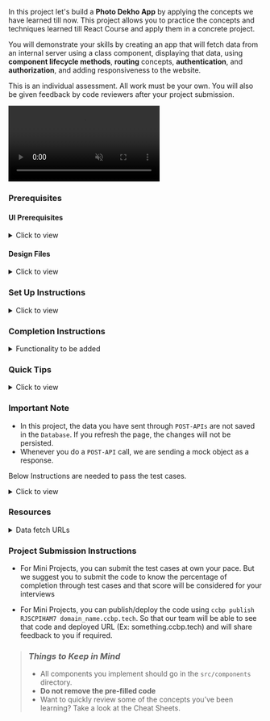 


In this project let's build a **Photo Dekho App** by applying the concepts we have learned till now. This project allows you to practice the concepts and techniques learned till React Course and apply them in a concrete project.

You will demonstrate your skills by creating an app that will fetch data from an internal server using a class component, displaying that data, using **component lifecycle methods**, **routing** concepts, **authentication**, and **authorization**, and adding responsiveness to the website.

This is an individual assessment. All work must be your own. You will also be given feedback by code reviewers after your project submission.

<video loop="true" autoplay="autoplay" controls="controls" muted>
  <source src="https://res.cloudinary.com/dj7inbtyj/image/upload/v1631075128/deliverables_error_lqejvb.mp4" type="video/mp4" />
</video>

### Prerequisites

#### UI Prerequisites

<details>
<summary>Click to view</summary>

- What is Figma?
  - Figma is a vector graphics editor and prototyping tool which is primarily web-based. You can check more info on the <a href="https://www.figma.com/" target="_blank">Website</a>.
- Create a Free account in Figma
  - Kindly follow the instructions as shown in <a href="https://www.youtube.com/watch?v=hrHL2VLMl7g&t=37s" target="_blank">this</a> video to create a Free Figma account.
- How to Check CSS in Figma?
  - Kindly follow the instructions as shown in <a href="https://www.youtube.com/watch?v=B242nuM3y2s" target="_blank">this</a> video to check CSS in the Figma screen.
- Export Images in Figma screen
  - Kindly follow the instructions as shown in <a href="https://www.youtube.com/watch?v=NpzL1MONwaw" target="_blank">this</a> video to export images from the Figma screen.
  - Check <a href="https://help.trydesignlab.com/hc/en-us/articles/360011010634-How-do-I-export-images-and-PDFs-from-Sketch-or-Figma-in-my-short-course-" target="_blank">this</a> reference docs to export images in Figma screen.

</details>

#### Design Files

<details>
<summary>Click to view</summary>

- You can check the **Design Files** for different devices <a href="https://www.figma.com/file/FwBVnpWfl5DYJ77kbljTdT/Photo_Dekho?node-id=0%3A1" target="_blank">here</a>.

</details>

### Set Up Instructions

<details>

<summary>Click to view</summary>

- Download dependencies by running `npm install`

- Start up the app using `npm start`

</details>

### Completion Instructions

<details>

<summary>Functionality to be added</summary>

The app must have the following functionalities

- Login Route
  - Users should be able to see the disabled `Login` button if the user didn't enter the username and password.
  - Users should be able to see the enabled `Login` button if the user enters the username and password.
  - Users should be able to log in to their account by entering a valid username and password.
  - When the user submits a valid username and password then the users should be able to navigate to the home route.
  - When the user submits an invalid username or password then the user should be able to see an error message that the given `username or password is invalid.`
- Users should be able to navigate to the home route when clicking on the home logo.
- Users should be able to navigate to Home, Profile routes using links in Navbar.
- When the data is being fetched then the `Loading view` should be displayed to the user.
- When the user encounters an error while fetching the data from API then the `Error view` should be displayed to the user accordingly.
- In Mobile, When the user clicks on the back button then the user should be able to navigate to the previous page.
- In Mobile, When the user clicks on the `X` icon in the bottom overlay then the bottom overlay should be closed.
- Users should be able to see `Toast` with appropriate success/failure messages when the fetch call is done.

- Home Route

  - Users should be able to see stories.
    - Stories should be horizontally scrollable.
    - When the user clicks on the story, it should trigger a popup, and the `user name`, `profile pic`, `story image`, `caption` of the story should be displayed.
    - If the user didn't add their story then the user should be able to add a story by clicking on profile image.
      - When the user clicks on the profile image , it should trigger a popup
        - Users should be able to upload an image by clicking on the `Upload Image` button.
        - Users should be able to remove an image by clicking on the `X` icon.
        - Users should be able to add a caption to the story.
    - If the user added their story then the user should be able to view their story by clicking on profile image.
      - When the user clicks on profile image, it should trigger a popup, and the `user name`, `profile pic`, `story image`, `caption` of the story should be displayed.
  - Users should be able to see a list of posts.
    - Users should be able to see details about a post like `username`, `profile pic`, `post image`, `caption`, `like count`, `comments`, `comments count`, `created_at`.
    - Users should be able to see a detailed view of a user by clicking on the username.
    - Users should be able to like or dislike a post.
    - Users should be able to comment on a post.
      - Users should be able to see the disabled `Post` button if they didn't enter a comment in the comment box.
      - Users should be able to see the enabled `Post` button if they enter a comment in the comment box.
  - Users should be able to see `Home` with highlighted in Navbar.

- User Detailed View (Others Profile) Route

  - Users should be able to see details about a user like `username`, `user_id`, `profile pic`, `posts count`, `followers count`, `following count`, `about user`.
  - Users should be able to see the stories of the user.
  - If there are no posts to the user then the users should be able to see a message like `No Posts Yet` in the `Posts` section.
  - If there are posts to the user then the users should be able to see the posts images in the `Posts` section.
  - Users should be able to follow or un-follow a user.

- My Profile Route

  - Users should be able to see their details like `username`, `user_id`, `profile pic`, `posts count`, `followers count`, `following count`, `about`.
  - Users should be able to see stories in their profiles.
  - If there are no posts in their profile then they should be able to see a message like `No Posts Yet` in the `Posts` section.
  - If there are posts in the profile then they should be able to see the posts images in the `Posts` section.
  - Users should be able to edit their profile by clicking on the `Edit Profile` button.

- Edit Profile Route

  - Users should be able to edit their profile details like `username`, `bio`, `phone number`, `gender`.
  - Users should be able to see the `user id` field as disabled.

- Add Post

  - Users should be able to add a post by clicking on the `Add Post` button in the NavBar.
  - When the user clicks on the `Add Post`, it should trigger a popup
    - Users should be able to upload an image by clicking on the `Upload Image` button.
    - Users should be able to remove an image by clicking on the `IoMdClose` icon which is imported from `react-icons` library.
    - Users should be able to add a caption to the post.

- Search Functionality

  - Users should be able to search posts with the caption.
  - If search results are not empty then the users should be able to see searched results (posts).
  - If search results are empty then the user should be able to see the message like `Search Not Found`.

- Logout Button

  - Users should be able to log out from the application.

- When the users enter an invalid route in the URL then the Page not found Route should be displayed with a button that can navigate the user to the `Home page` on click.

</details>

### Quick Tips

<details>

<summary>Click to view</summary>

- Third party packages to be used to achieve the design or functionality
  - React Slick
    - React Slick <a  href="https://react-slick.neostack.com/docs/get-started"  target="_blank">Documentation</a>
    - React Slick implementation <a  href="https://codesandbox.io/s/stories-cv67c?file=/src/App.js"  target="_blank">CodeSandbox</a>
  - Reactstrap
    - Reactstrap <a  href="https://www.npmjs.com/package/reactstrap"  target="_blank">Documentation</a>
    - Reactstrap implementation <a  href="https://codesandbox.io/s/react-strap-5m513?file=/src/index.js"  target="_blank">CodeSandbox</a>
  - React Toastify
    - React Toastify <a  href="https://fkhadra.github.io/react-toastify/introduction/"  target="_blank">Documentation</a>
    - React Toastify implementation <a  href="https://codesandbox.io/s/mcqxc"  target="_blank">CodeSandbox</a>
- Uploading images to firebase and getting image URL from firebase
  - Video <a  href="https://www.youtube.com/watch?v=8r1Pb6Ja90o"  target="_blank">Reference</a>
  - <a  href="https://www.npmjs.com/package/firebase/v/8.2.7-2021110184936"  target="_blank">Documentation</a>
  - Implementation <a  href="https://codesandbox.io/s/firebase-image-upload-80890?file=/src/index.js"  target="_blank">CodeSandbox</a>
- Refer this code for NavBar implementation <a  href="https://codesandbox.io/s/navbar-91su6?file=/src/App.js"  target="_blank">CodeSandbox</a>

</details>

### Important Note

- In this project, the data you have sent through `POST-APIs` are not saved in the `Database`. If you refresh the page, the changes will not be persisted.
- Whenever you do a `POST-API` call, we are sending a mock object as a response.

Below Instructions are needed to pass the test cases.

<details>
<summary>Click to view</summary>

- **Note:**

  - If you are using styled components or normal HTML elements in your components then you should use the test id attribute as `data-testid` for all the elements wherever needed.
    - Example :- `<PostItem data-testid="postItem" />` or `<div data-testid="postItem"/>`

- Routes:

  - The Login Route should contain the pathname as `/login`.
  - The Home Route should contain the pathname as `/`.
  - The My Profile Route should contain the pathname as `/my-profile`.
  - The Other Profile Route should contain the pathname as `/user/:id`.
    - **Note:-** use the particular user id in place of id.
  - The Edit Profile Route should contain the pathname as `/edit-profile`.

- Login Component:

  - The Landing image should consist of alt at the text as `website login`.
  - The Photo Dekho image should consist of alt text as `website logo`.
  - The Cookies should be set by using the key name `jwt_token`.

- Header:

  - The Photo Dekho image should consist of alt text as `website logo`.
  - The Search icon should contain the test id with value as `searchIcon`.
  - In the `Home Route`, `AiFillHome` icon which is imported from `react-icons/ai` third party library should contain the test id with value as `homeFilled`.
  - For all the Routes except `Home Route`, `AiOutlineHome` icon which is imported from `react-icons/ai` third party library should contain the test id with value as `homeOutline`.
  - The Profile image should consist of alt text as `header profile pic`.
  - Popover Menu (Displayed in the UI when we click profile in the Header)
    - Popover should contain the test id with value as `popover`.
    - The Close Icon (`IoMdClose` imported from `react-icons/io`) should contain the test id with value as `closeIcon`.
    - The Profile icon (`CgProfile` imported from `react-icons/cg`) should contain the test id with value as `popOverMenuProfileIcon`.
    - The Logout icon (`FiLogOut` imported from `react-icons/fi`) should contain the test id with value as `popOverMenuLogOutIcon`.

- Search Functionality:

  - Search Results (where all the search results rendering in the UI) container should contain the test id with value as `searchResultsContainer`.
  - When Search Results are not empty
    - The Post Items should contain the test id with value as `post`.
      - The Author Profile image in the post should consist of alt text as `post author profile pic`.
      - The Post image should consist of alt text as `post pic`.
      - The Like icon (`BsHeart` imported from `react-icons/bs` library) should contain the test id with value as `likeIcon`.
      - The Un Like icon (`FcLike` imported from `react-icons/fc` library) should contain the test id with value as `unLikeIcon`.
      - The Comment icon (`FaRegComment` imported from `react-icons/fa` library) should contain the test id with value as `commentIcon`.
      - The Share icon (`BiShareAlt` imported from `react-icons/bi` library) should contain the test id with value as `shareIcon`.
      - My Profile in the comment section should consist of alt text as `my profile pic`.
  - When Search Results are Empty
    - Search Results Not Found image should consist of alt text as `search not found`.

- Home:

  - User Stories List
    - The User stories List Loader component should contain the test id with value as `userStoriesLoader`.
    - React Slick should be wrapped with HTML container element and it should contain the test id with value as `reactSlickContainer`.
      - User Stories List images should consist of alt text as `user story`.
  - Posts List
    - The Posts List Loader component should contain the test id with value as `postListLoader`.
    - The Post Items should contain the test id with value as `post`.
      - The Post User Profile image should consist of alt text as `post author profile pic`.
      - The Post image should consist of alt text as `post pic`.
      - The Like icon (`BsHeart` imported from `react-icons/bs` library) should contain the test id with value as `likeIcon`.
      - The Un Like icon (`FcLike` imported from `react-icons/fc` library) should contain the test id with value as `unLikeIcon`.
      - The Comment icon (`FaRegComment` imported from `react-icons/fa` library) should contain the test id with value as `commentIcon`.
      - The Share icon (`BiShareAlt` imported from `react-icons/bi` library) should contain the test id with value as `shareIcon`.
      - My Profile in the comment section should consist of alt text as `my profile pic`.
  - User Story (when clicking on user story in react slick container) React Modal
    - The First child container in My Story Modal should contain the test id with value as `userStoryModal`.
    - The User Story Loader container should contain the test id with value as `userStoryLoader`.
    - The Profile image should consist of alt text as `user story profile pic`.
    - The Story image should consist of alt text as `user story pic`.

- My Profile:

  - The Loader component should contain the test id value as `myProfileLoader`.
  - The Profile image should consist of alt text as `profile route profile pic`
  - Story images should consist of alt text as `profile route story pic`.
  - Posts icon (`BsGrid3X3` imported from `react-icons` library) should contain the test id value as `postsIcon`.
  - Post images should consist of alt text as `profile route post pic`.
  - If the posts are empty then No Posts icon (`BiCamera` imported from `react-icons/bi` library) should contain the test id value as `noPostsPic`.

- User Profile:

  - The Loader component should contain the test id value as `userProfileLoader`.
  - The Profile image should consist of alt text as `profile route profile pic`.
  - Story images should consist of alt text as `profile route story pic`.
  - Posts icon should contain the test id value as `postsIcon`.
  - Post images should consist of alt text as `profile route post pic`.
  - If the posts are empty then No Posts icon (`BiCamera` imported from `react-icons/bi` library) should contain the test id value as `noPostsPic`.
  - When Following User
    - The following icon should contain the test id value as `followingIcon`.
    - Follow Popover (when we click `BsFillPersonCheckFill` icon which is imported from `react-icons/bs` library)
      - Popover should contain the test id with value as `followingPopOver`.
      - The Profile image should consist of alt text as `follow popover profile pic`.

- Edit Profile

  - The Loader component should contain the test id value as `editProfileLoader`.
  - The Profile image should consist of alt text as `edit profile route profile pic`.
  - If the profile is updated successfully then the message `Profile Updated Successfully` should be displayed in the toast.
  - If we get any error while updating profile then the message in the response should be displayed in the toast.

- Failure View

  - The failure view image should consist of alt text as `failure view`.

- Page Not Found:

  - The page not found image should consist of alt text as `not found`.

</details>

### Resources

<details>
<summary>Data fetch URLs</summary>

**Note**: Use the values in the APIS as shown below

- Use the search input value in place of `searchInput` in the query parameters.
- The value of the user_id should be given in the place of `userId`.
- The value of the post_id should be given in the place of `postId`.

- Use the below sample code snippet to make a POST request on Login using a valid username and password.

  ```js
  const options = {
    method: 'POST',
    body: JSON.stringify(userDetails),
  }
  ```

- Login Route:

  - Get Request Token:

    ```js
    'https://apis.ccbp.in/login'

    ```

    - Sample request object:

      ```example
      {
        "username": "rahul",
        "password": "rahul@2021",
      }
      ```

    - Valid credentials

      ```example
      username: rahul
      password: rahul@2021
      ```

    - Sample response object:

      ```json
      {
        "jwt_token": "eyJhbGciOiJIUzI1NiIsInR5cCI6IkpXVCJ9.eyJ1c2VybmFtZSI6InJhaHVsIiwicm9sZSI6IlBSSU1FX1VTRVIiLCJpYXQiOjE2MTk2Mjg2MTN9.nZDlFsnSWArLKKeF0QbmdVfLgzUbx1BGJsqa2kc_21Y"
      }
      ```

- Home Route:

  - Get stories:

    ```js
    'https://apis.ccbp.in/insta-stories'

    ```

    - Sample response object:

      ```example
      {
        "users_stories": [
            {
              "user_id": "Varun_Aadithya",
              "user_name": "Varun Aadithya",
              "profile_pic": "https://assets.ccbp.in/frontend/react-js/instagram-mini-project/users/instagram-mini-project-user-1-img.png"
            },
            ...
          ],
        "total": 9
        "my_story": null
      }
      ```

  - Get user specific story:

    ```js
    'https://apis.ccbp.in/insta-stories/{userId}'

    ```

    - Sample response object:

      ```example
      {
        "story": {
            "user_id": "Varun_Aadithya",
            "user_name": "Varun Aadithya",
            "profile_pic": "https://assets.ccbp.in/frontend/react-js/instagram-mini-project/users/instagram-mini-project-user-1-img.png",
            "story_details": {
                "caption": "Cute",
                "image_url": "https://assets.ccbp.in/frontend/react-js/instagram-mini-project/stories/instagram-mini-project-story-1-img.png"
            }
        }
      }
      ```

  - Add story:

    ```js
    'https://apis.ccbp.in/insta-stories'

    ```

    - Sample request object:

      ```example
      {
        "story_image": imageURL, // add image URL in place of imageURL and imageURL should not be empty
        "caption": "caption"
      }
      ```

    - Sample response object:

      ```example
      {
        "my_story": {
            "id": "8ef73378-58ab-4c95-9d7a-d4299767c6f1",
            "story_image": "imageURL",
            "caption": "caption"
        }
      }
      ```

  - Get posts:

    ```js
    'https://apis.ccbp.in/insta-posts'

    ```

    - Sample response object:

      ```example
      {
          "posts": [{
      	    "post_id": "f25d77f0-602e-41d1-971e-4b8cf54709eb",
      	    "user_id": "Varun_Aadithya",
      	    "user_name": "Varun Aadithya",
      	    "profile_pic": "https://assets.ccbp.in/frontend/react-js/instagram-mini-project/users/instagram-mini-project-user-1-img.png",
      	    "post_details": {
      		    "image_url": "https://assets.ccbp.in/frontend/react-js/instagram-mini-project/posts/instagram-mini-project-post-1-img.png",
      		    "caption": "Another day, another sunrise"
      	    },
      	    "comments_count": 2,
      	    "likes_count": 7,
              "comments": [{
                  "user_name": "Prabuddha Dasgupta",
                  "user_id": "Prabuddha_Dasgupta",
                  "comment": "Lightning is incredible."
              },
              ...
              ],
              "created_at": "4 Hours Ago"
          },
          ...
          ],
          "total": 33
      }
      ```

  - Like/Dislike a post:

    ```js
    'https://apis.ccbp.in/insta-posts/{postId}/like'

    ```

    - Sample request object:

      ```example
      {
        "like_status": true // If you want to like a post then set like_status as true otherwise set it as false.
      }
      ```

    - Sample response object:

      ```example
      {
        "message": "Post has been liked"
      }
      ```

  - Add comment to a post:

    ```js
    'https://apis.ccbp.in/insta-posts/{postId}/comment'

    ```

    - Sample request object:

      ```example
      {
        "comment_text": "comment"
      }
      ```

    - Sample response object:

      ```example
      {
        "message": "Comment has been added"
      }
      ```

- User Detailed View (Others Profile) Route:

  - Get user details:

    ```js
    'https://apis.ccbp.in/insta-users/{userId}'

    ```

    - Sample response object:

      ```example
      {
        "user_details": {
        	"id": "df3234jkjn2-32432nnknn-w23231",
            "user_id": "Prabuddha_Dasgupta",
            "user_name": "Prabuddha Dasgupta",
            "is_following": false,
            "profile_pic": "https://assets.ccbp.in/frontend/react-js/instagram-mini-project/users/instagram-mini-project-user-4-img.png",
            "followers_count": 297,
            "following_count": 303,
            "user_bio": "Prabuddha Dasgupta (21 September 1956 – 12 August 2012) was an Indian fashion and fine-art photographer. ",
            "posts_count": 3,
            "posts": [{
                "id": "390562f5-298f-4904-aea4-07ecc212febe",
                "image": "https://assets.ccbp.in/frontend/react-js/instagram-mini-project/posts/instagram-mini-project-post-10-img.png"
            },
            ...
            ],
            "stories": [{
                    "id": "UnrObltRP",
                    "image": "https://assets.ccbp.in/frontend/react-js/instagram-mini-project/previous-stories/instagram-mini-project-previous-story-10-img.png"
            },
            ...
            ]
        }
      }
      ```

  - Follow/Unfollow user:

    ```js
    'https://apis.ccbp.in/insta-users/{userId}'

    ```

    - Sample request object:

      ```example
      {
        "follow_status":true
      }
      ```

    - Sample response object:

      ```example
      {
        "message": "Followed the user Prabuddha Dasgupta"
      }
      ```

- My Profile Route:

  - Get profile details:

    ```js
    'https://apis.ccbp.in/insta-profile'

    ```

    - Sample response object:

      ```example
      {
        "profile": {
            "id": "df3234jkjn2-324sdf1132nnknn-234324234",
            "user_id": "rahul",
            "user_name": "John",
            "profile_pic": "https://assets.ccbp.in/frontend/react-js/instagram-mini-project/profile/instagram-mini-project-profile-1.png",
            "followers_count": 289,
            "following_count": 12,
            "user_bio": "It is not the strongest of the species that survive, nor the most intelligent, but the one most responsive to change.",
            "posts": [{
                "id": "1a698dc4-sdf6e83-4ede-998e-638305f7aee6",
                "image": "https://assets.ccbp.in/frontend/react-js/instagram-mini-project/posts/instagram-mini-project-post-31-img.png"
            },
            ...
            ],
            "posts_count": 3,
            "stories": [{
                "id": "5HJ25nUNJ",
                "image": "https://assets.ccbp.in/frontend/react-js/instagram-mini-project/previous-stories/instagram-mini-project-previous-story-34-img.png"
            },
            ...
            ]
        }
      }
      ```

- Edit Profile Route:

  - Edit profile details:

    ```js
    'https://apis.ccbp.in/insta-profile'

    ```

    - Sample request object (add keys and values in the request object which are needed to be update):

      ```example
      {
        "user_name": "Rahul",
        "bio": "We craft chocolates into a healthier food.",
        "gender": "MALE", // gender value should be MALE/FEMALE/OTHER
        "phone_number": "9090900078"
      }
      ```

    - Sample response object:

      ```example
      {
        "profile": {
            "id": "df3234jkjn2-324sdf1132nnknn-234324234",
            "user_id": "rahul",
            "gender": "MALE",
            "user_name": "Rahul",
            "user_bio": "We craft chocolates into a healthier food.",
            "phone_number": "9090900078"
        }
      }
      ```

- Add Post:

  ```js
  'https://apis.ccbp.in/insta-posts'

  ```

  - Sample request object:

    ```example
    {
        "post_image": imageURL,  // add image URL in place of imageURL and imageURL should not be empty
        "caption": "string"
    }
    ```

  - Sample response object:

    ```example
    {
      "post": {
        "id": "a7bb604a-f760-4695-81e5-2faac7f798c5",
        "post_image": "https://assets.ccbp.in/frontend/react-js/instagram-mini-project/previous-stories/instagram-mini-project-previous-story-34-img.png",
        "caption": "caption"
      }
    }
    ```

- Search Functionality:

  ```js
  'https://apis.ccbp.in/insta-posts?search={searchInput}'

  ```

  - Sample response object:

    ```example
    {
      "posts": [{
            "post_id": "6fb210a9-0c4d-431f-8585-b3a4f065a171",
            "user_id": "Atul_Kasbekar",
            "user_name": "Atul Kasbekar",
            "profile_pic": "https://assets.ccbp.in/frontend/react-js/instagram-mini-project/users/instagram-mini-project-user-5-img.png",
            "post_details": {
                "image_url": "https://assets.ccbp.in/frontend/react-js/instagram-mini-project/posts/instagram-mini-project-post-5-img.png",
                "caption": "The sky is the daily bread of the eyes."
            },
            "comments_count": 2,
            "likes_count": 9,
            "comments": [{
                "user_name": "Arjun Mark",
                "user_id": "Arjun_Mark",
                "comment": "Aim for the sky, but move slowly, enjoying every step along the way."
            },
            ...
            ],
            "created_at": "4 Hours Ago"
            },
        ...
        ],
      "total": 2
    }
    ```

</details>

### Project Submission Instructions

- For Mini Projects, you can submit the test cases at own your pace. But we suggest you to submit the code to know the percentage of completion through test cases and that score will be considered for your interviews

- For Mini Projects, you can publish/deploy the code using `ccbp publish RJSCPIHAM7 domain_name.ccbp.tech`. So that our team will be able to see that code and deployed URL (Ex: something.ccbp.tech) and will share feedback to you if required.

> ### _Things to Keep in Mind_
>
> - All components you implement should go in the `src/components` directory.
> - **Do not remove the pre-filled code**
> - Want to quickly review some of the concepts you’ve been learning? Take a look at the Cheat Sheets.
